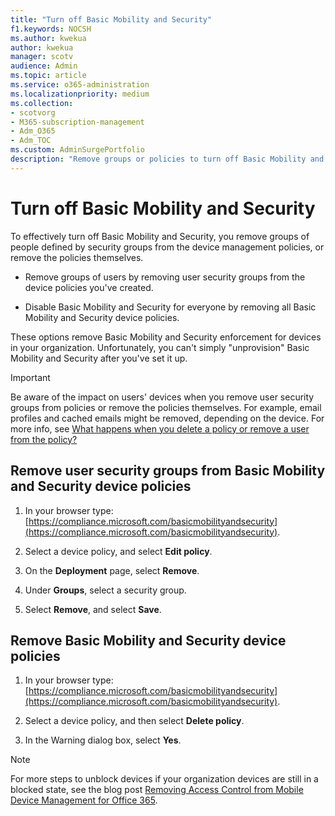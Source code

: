 ```yaml
---
title: "Turn off Basic Mobility and Security"
f1.keywords: NOCSH
ms.author: kwekua
author: kwekua
manager: scotv
audience: Admin
ms.topic: article
ms.service: o365-administration
ms.localizationpriority: medium
ms.collection:
- scotvorg
- M365-subscription-management
- Adm_O365
- Adm_TOC
ms.custom: AdminSurgePortfolio
description: "Remove groups or policies to turn off Basic Mobility and Security."
---
```


# Turn off Basic Mobility and Security

To effectively turn off Basic Mobility and Security, you remove groups of people defined by security groups from the device management policies, or remove the policies themselves.

- Remove groups of users by removing user security groups from the device policies you've created.

- Disable Basic Mobility and Security for everyone by removing all Basic Mobility and Security device policies.

These options remove Basic Mobility and Security enforcement for devices in your organization. Unfortunately, you can't simply "unprovision" Basic Mobility and Security after you've set it up.

> [!IMPORTANT]
> Be aware of the impact on users' devices when you remove user security groups from policies or remove the policies themselves. For example, email profiles and cached emails might be removed, depending on the device. For more info, see [What happens when you delete a policy or remove a user from the policy?](../../admin/basic-mobility-security/create-device-security-policies.md)

## Remove user security groups from Basic Mobility and Security device policies

1. In your browser type: [https://compliance.microsoft.com/basicmobilityandsecurity](https://compliance.microsoft.com/basicmobilityandsecurity).

2. Select a device policy, and select **Edit policy**.

3. On the **Deployment** page, select **Remove**.

4. Under **Groups**, select a security group.

5. Select **Remove**, and select **Save**.

## Remove Basic Mobility and Security device policies

1. In your browser type: [https://compliance.microsoft.com/basicmobilityandsecurity](https://compliance.microsoft.com/basicmobilityandsecurity).

2. Select a device policy, and then select **Delete policy**.

3. In the Warning dialog box, select **Yes**.

> [!NOTE]
> For more steps to unblock devices if your organization devices are still in a blocked state, see the blog post [Removing Access Control from Mobile Device Management for Office 365](https://techcommunity.microsoft.com/t5/Intune-Customer-Success/Removing-Access-Control-from-Mobile-Device-Management-for-Office/ba-p/279934).

